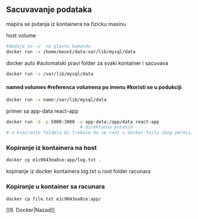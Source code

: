 ## Sacuvavanje podataka
mapira se putanja iz kontainera na fizicku masinu

host volume
```bash
#dodaje se -v  na glavnu komandu
docker run -v /home/mount/data:var/lib/mysql/data
```

docker auto #automatski pravi folder za svaki kontainer i sacuvava
```bash
docker run -v /var/lib/mysql/data
```

#### named volumes #referenca volumena po imenu #koristi se u podukciji
```zsh
docker run -v name:/var/lib/mysql/data
```

primer sa app-data react-app
```bash
docker run -d -p 5000:3000 -v app-data:/app/data react-app
							# direktanna putanja 
# a kreiranje foldera bi trebalo da se radi u docker fajlu zbog permisija, dok se ovde samo mapuje
```

### Kopiranje iz kontainera na host
```bash
docker cp e1c9043ea8ce:app/log.txt .
```
kopiranje iz docker kontainera log.txt u root folder racunara

### Kopiranje u kontainer sa racunara
```bash
docker cp file.txt e1c9043ea8ce:app/
```


[[8. Docker|Nazad]] 